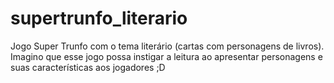 # supertrunfo_literario
Jogo Super Trunfo com o tema literário (cartas com personagens de livros). Imagino que esse jogo possa instigar a leitura  ao apresentar personagens e suas características aos  jogadores ;D
